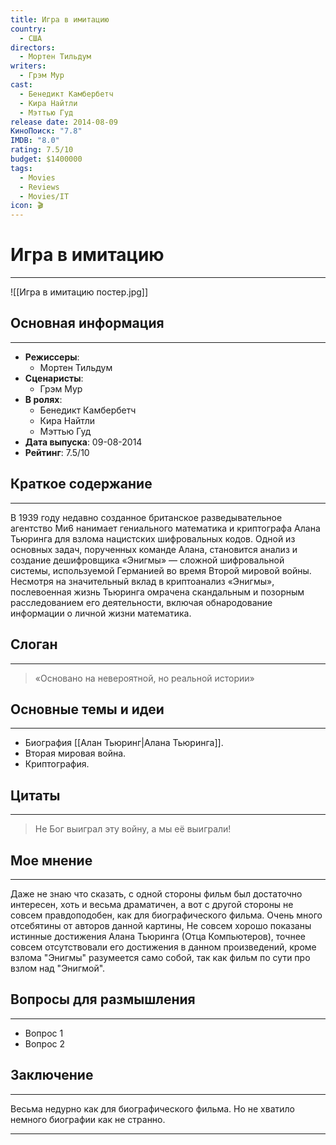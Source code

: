```yaml
---
title: Игра в имитацию
country:
  - США
directors:
  - Мортен Тильдум
writers:
  - Грэм Мур
cast:
  - Бенедикт Камбербетч
  - Кира Найтли
  - Мэттью Гуд
release date: 2014-08-09
КиноПоиск: "7.8"
IMDB: "8.0"
rating: 7.5/10
budget: $1400000
tags:
  - Movies
  - Reviews
  - Movies/IT
icon: 🎬
---
```


# Игра в имитацию
---

![[Игра в имитацию постер.jpg]]


## Основная информация
---

- **Режиссеры**:
  - Мортен Тильдум
- **Сценаристы**:
  - Грэм Мур
- **В ролях**:
  - Бенедикт Камбербетч
  - Кира Найтли
  - Мэттью Гуд
- **Дата выпуска**: 09-08-2014
- **Рейтинг**: 7.5/10


## Краткое содержание
---

В 1939 году недавно созданное британское разведывательное агентство Ми6 нанимает гениального математика и криптографа Алана Тьюринга для взлома нацистских шифровальных кодов. Одной из основных задач, порученных команде Алана, становится анализ и создание дешифровщика «Энигмы» — сложной шифровальной системы, используемой Германией во время Второй мировой войны. Несмотря на значительный вклад в криптоанализ «Энигмы», послевоенная жизнь Тьюринга омрачена скандальным и позорным расследованием его деятельности, включая обнародование информации о личной жизни математика.


## Слоган
---

>«Основано на невероятной, но реальной истории»


## Основные темы и идеи
---

- Биография [[Алан Тьюринг|Алана Тьюринга]].
- Вторая мировая война.
- Криптография.


## Цитаты
---

> Не Бог выиграл эту войну, а мы её выиграли!


## Мое мнение
---

Даже не знаю что сказать, с одной стороны фильм был достаточно интересен, хоть и весьма драматичен, а вот с другой стороны не совсем правдоподобен, как для биографического фильма. Очень много отсебятины от авторов данной картины, Не совсем хорошо показаны истинные достижения Алана Тьюринга (Отца Компьютеров), точнее совсем отсутствовали его достижения в данном произведений, кроме взлома "Энигмы" разумеется само собой, так как фильм по сути про взлом над "Энигмой".


## Вопросы для размышления
---

- Вопрос 1
- Вопрос 2


## Заключение
---

Весьма недурно как для биографического фильма. Но не хватило немного биографии как не странно.

---
